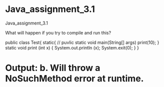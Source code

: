 # Java_assignment_3.1
Java_assignment_3.1


What will happen if you try to compile and run this?

public class Test{
static{  // puvlic static void main(String[] args)
print(10);
}
static void print (int x) {
System.out.println (x);
System.exit(0);
}
}



# Output: b. Will throw a NoSuchMethod error at runtime.
